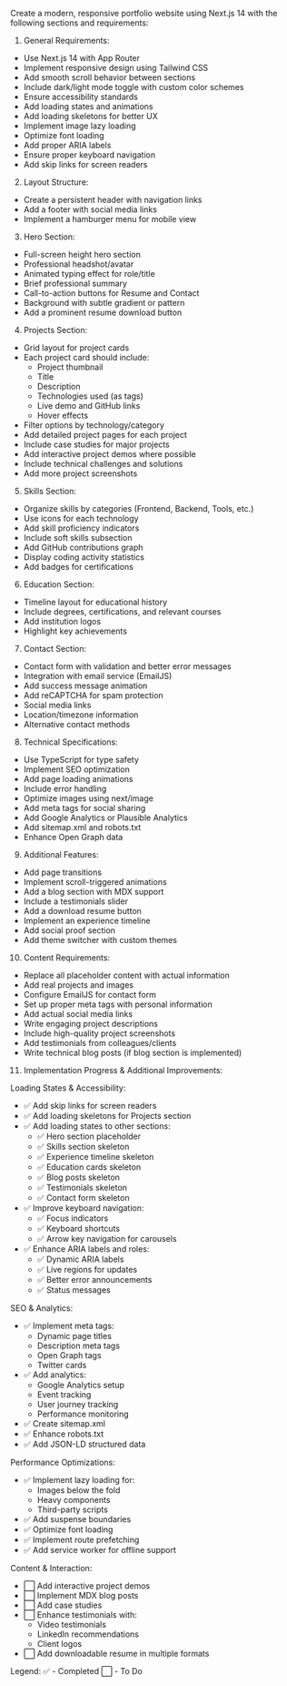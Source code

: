 Create a modern, responsive portfolio website using Next.js 14 with the following sections and requirements:

1. General Requirements:

- Use Next.js 14 with App Router
- Implement responsive design using Tailwind CSS
- Add smooth scroll behavior between sections
- Include dark/light mode toggle with custom color schemes
- Ensure accessibility standards
- Add loading states and animations
- Add loading skeletons for better UX
- Implement image lazy loading
- Optimize font loading
- Add proper ARIA labels
- Ensure proper keyboard navigation
- Add skip links for screen readers

2. Layout Structure:

- Create a persistent header with navigation links
- Add a footer with social media links
- Implement a hamburger menu for mobile view

3. Hero Section:

- Full-screen height hero section
- Professional headshot/avatar
- Animated typing effect for role/title
- Brief professional summary
- Call-to-action buttons for Resume and Contact
- Background with subtle gradient or pattern
- Add a prominent resume download button

4. Projects Section:

- Grid layout for project cards
- Each project card should include:
  - Project thumbnail
  - Title
  - Description
  - Technologies used (as tags)
  - Live demo and GitHub links
  - Hover effects
- Filter options by technology/category
- Add detailed project pages for each project
- Include case studies for major projects
- Add interactive project demos where possible
- Include technical challenges and solutions
- Add more project screenshots

5. Skills Section:

- Organize skills by categories (Frontend, Backend, Tools, etc.)
- Use icons for each technology
- Add skill proficiency indicators
- Include soft skills subsection
- Add GitHub contributions graph
- Display coding activity statistics
- Add badges for certifications

6. Education Section:

- Timeline layout for educational history
- Include degrees, certifications, and relevant courses
- Add institution logos
- Highlight key achievements

7. Contact Section:

- Contact form with validation and better error messages
- Integration with email service (EmailJS)
- Add success message animation
- Add reCAPTCHA for spam protection
- Social media links
- Location/timezone information
- Alternative contact methods

8. Technical Specifications:

- Use TypeScript for type safety
- Implement SEO optimization
- Add page loading animations
- Include error handling
- Optimize images using next/image
- Add meta tags for social sharing
- Add Google Analytics or Plausible Analytics
- Add sitemap.xml and robots.txt
- Enhance Open Graph data

9. Additional Features:

- Add page transitions
- Implement scroll-triggered animations
- Add a blog section with MDX support
- Include a testimonials slider
- Add a download resume button
- Implement an experience timeline
- Add social proof section
- Add theme switcher with custom themes

10. Content Requirements:

- Replace all placeholder content with actual information
- Add real projects and images
- Configure EmailJS for contact form
- Set up proper meta tags with personal information
- Add actual social media links
- Write engaging project descriptions
- Include high-quality project screenshots
- Add testimonials from colleagues/clients
- Write technical blog posts (if blog section is implemented)

11. Implementation Progress & Additional Improvements:

Loading States & Accessibility:
- ✅ Add skip links for screen readers
- ✅ Add loading skeletons for Projects section
- ✅ Add loading states to other sections:
  - ✅ Hero section placeholder
  - ✅ Skills section skeleton
  - ✅ Experience timeline skeleton
  - ✅ Education cards skeleton
  - ✅ Blog posts skeleton
  - ✅ Testimonials skeleton
  - ✅ Contact form skeleton
- ✅ Improve keyboard navigation:
  - ✅ Focus indicators
  - ✅ Keyboard shortcuts
  - ✅ Arrow key navigation for carousels
- ✅ Enhance ARIA labels and roles:
  - ✅ Dynamic ARIA labels
  - ✅ Live regions for updates
  - ✅ Better error announcements
  - ✅ Status messages

SEO & Analytics:
- ✅ Implement meta tags:
  - Dynamic page titles
  - Description meta tags
  - Open Graph tags
  - Twitter cards
- ✅ Add analytics:
  - Google Analytics setup
  - Event tracking
  - User journey tracking
  - Performance monitoring
- ✅ Create sitemap.xml
- ✅ Enhance robots.txt
- ✅ Add JSON-LD structured data

Performance Optimizations:
- ✅ Implement lazy loading for:
  - Images below the fold
  - Heavy components
  - Third-party scripts
- ✅ Add suspense boundaries
- ✅ Optimize font loading
- ✅ Implement route prefetching
- ✅ Add service worker for offline support

Content & Interaction:
- ⬜ Add interactive project demos
- ⬜ Implement MDX blog posts
- ⬜ Add case studies
- ⬜ Enhance testimonials with:
  - Video testimonials
  - LinkedIn recommendations
  - Client logos
- ⬜ Add downloadable resume in multiple formats

Legend:
✅ - Completed
⬜ - To Do
